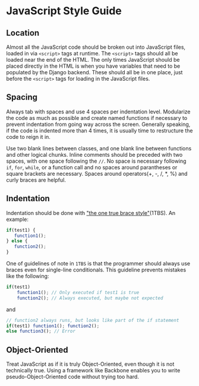 JavaScript Style Guide
======================

Location
--------
Almost all the JavaScript code should be broken out into JavaScript files, loaded in via `<script>`
tags at runtime. The `<script>` tags should all be loaded near the end of the HTML. The only times
JavaScript should be placed directly in the HTML is when you have variables that need to be populated
by the Django backend. These should all be in one place, just before the `<script>` tags for loading
in the JavaScript files.

Spacing
-------
Always tab with spaces and use 4 spaces per indentation level. Modularize the code as much as
possible and create named functions if necessary to prevent indentation from going way across the
screen. Generally speaking, if the code is indented more than 4 times, it is usually time to
restructure the code to reign it in.

Use two blank lines between classes, and one blank line between functions and other logical chunks.
Inline comments should be preceded with two spaces, with one space following the `//`. No space is
necessary following `if`, `for`, `while`, or a function call and no spaces around parantheses or
square brackets are necessary. Spaces around operators(+, -, /, *, %) and curly braces are helpful.

Indentation
-----------
Indentation should be done with
["the one true brace style"](http://en.wikipedia.org/wiki/Indent_style#Variant:_1TBS)(1TBS). An
example:
```javascript
if(test1) {
   function1();
} else {
   function2();
}
```

One of guidelines of note in `1TBS` is that the programmer should always use braces even for
single-line conditionals. This guideline prevents mistakes like the following:
```javascript
if(test1)
    function1(); // Only executed if test1 is true
    function2(); // Always executed, but maybe not expected
```
and
```javascript
// function2 always runs, but looks like part of the if statement
if(test1) function1(); function2();
else function3(); // Error
```

Object-Oriented
---------------
Treat JavaScript as if it is truly Object-Oriented, even though it is not technically true. Using a
framework like Backbone enables you to write pseudo-Object-Oriented code without trying too hard.
